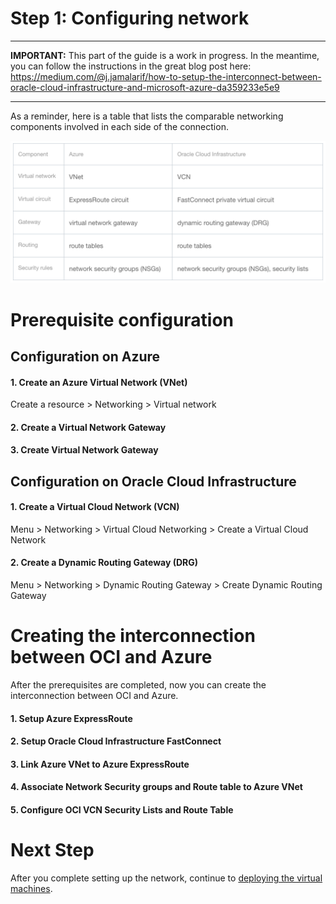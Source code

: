 # Step 1: Configuring network

----------
**IMPORTANT:**
This part of the guide is a work in progress. In the meantime, you can follow the instructions in the great blog post here:
https://medium.com/@j.jamalarif/how-to-setup-the-interconnect-between-oracle-cloud-infrastructure-and-microsoft-azure-da359233e5e9

-------


As a reminder, here is a table that lists the comparable networking components involved in each side of the connection.

![](../images/network-components-table.png)

# Prerequisite configuration

## Configuration on Azure

#### 1. Create an Azure Virtual Network (VNet)
Create a resource > Networking > Virtual network

#### 2. Create a Virtual Network Gateway

#### 3. Create Virtual Network Gateway

## Configuration on Oracle Cloud Infrastructure

#### 1. Create a Virtual Cloud Network (VCN)
Menu > Networking > Virtual Cloud Networking > Create a Virtual Cloud Network

#### 2. Create a Dynamic Routing Gateway (DRG)

Menu > Networking > Dynamic Routing Gateway > Create Dynamic Routing Gateway

# Creating the interconnection between OCI and Azure

After the prerequisites are completed, now you can create the interconnection between OCI and Azure.

#### 1. Setup Azure ExpressRoute

#### 2. Setup Oracle Cloud Infrastructure FastConnect

#### 3. Link Azure VNet to Azure ExpressRoute

#### 4. Associate Network Security groups and Route table to Azure VNet

#### 5. Configure OCI VCN Security Lists and Route Table

# Next Step

After you complete setting up the network, continue to [deploying the virtual machines](../docs/vm-deployment.md).